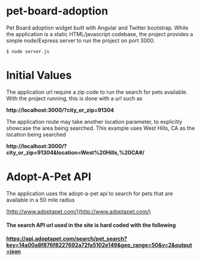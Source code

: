 # pet-board-adoption
Pet Board adoption widget built with Angular and Twitter bootstrap. While the application is a static HTML/javascript codebase, the project provides a simple node/Express server to run the project on port 3000.

```$ node server.js```

# Initial Values
The application url require a zip code to run the search for pets available.  With the project running, this is done with a url such as

**http://localhost:3000/?city_or_zip=91304**

The application route may take another location parameter, to explicitly showcase the area being searched. This example uses West Hills, CA as the location being searched

**http://localhost:3000/?city_or_zip=91304&location=West%20Hills,%20CA#/**

# Adopt-A-Pet API
The application uses the adopt-a-pet api to search for pets that are available in a 50 mile radius

[http://www.adoptapet.com/](http://www.adoptapet.com/)

#### The search API url used in the site is hard coded with the following
**https://api.adoptapet.com/search/pet_search?key=14a00a8f876f8227692a72fa5102e149&geo_range=50&v=2&output=json**
